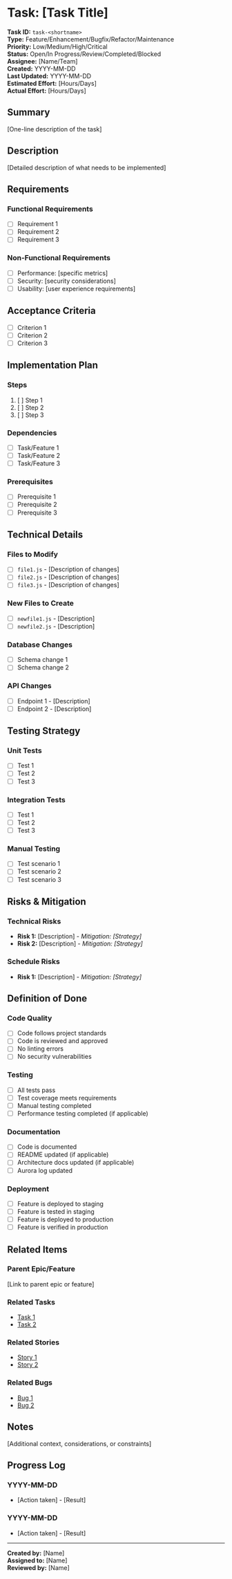 # Task: [Task Title]

**Task ID:** `task-<shortname>`  
**Type:** Feature/Enhancement/Bugfix/Refactor/Maintenance  
**Priority:** Low/Medium/High/Critical  
**Status:** Open/In Progress/Review/Completed/Blocked  
**Assignee:** [Name/Team]  
**Created:** YYYY-MM-DD  
**Last Updated:** YYYY-MM-DD  
**Estimated Effort:** [Hours/Days]  
**Actual Effort:** [Hours/Days]  

## Summary
[One-line description of the task]

## Description
[Detailed description of what needs to be implemented]

## Requirements

### Functional Requirements
- [ ] Requirement 1
- [ ] Requirement 2
- [ ] Requirement 3

### Non-Functional Requirements
- [ ] Performance: [specific metrics]
- [ ] Security: [security considerations]
- [ ] Usability: [user experience requirements]

## Acceptance Criteria
- [ ] Criterion 1
- [ ] Criterion 2
- [ ] Criterion 3

## Implementation Plan

### Steps
1. [ ] Step 1
2. [ ] Step 2
3. [ ] Step 3

### Dependencies
- [ ] Task/Feature 1
- [ ] Task/Feature 2
- [ ] Task/Feature 3

### Prerequisites
- [ ] Prerequisite 1
- [ ] Prerequisite 2
- [ ] Prerequisite 3

## Technical Details

### Files to Modify
- [ ] `file1.js` - [Description of changes]
- [ ] `file2.js` - [Description of changes]
- [ ] `file3.js` - [Description of changes]

### New Files to Create
- [ ] `newfile1.js` - [Description]
- [ ] `newfile2.js` - [Description]

### Database Changes
- [ ] Schema change 1
- [ ] Schema change 2

### API Changes
- [ ] Endpoint 1 - [Description]
- [ ] Endpoint 2 - [Description]

## Testing Strategy

### Unit Tests
- [ ] Test 1
- [ ] Test 2
- [ ] Test 3

### Integration Tests
- [ ] Test 1
- [ ] Test 2
- [ ] Test 3

### Manual Testing
- [ ] Test scenario 1
- [ ] Test scenario 2
- [ ] Test scenario 3

## Risks & Mitigation

### Technical Risks
- **Risk 1:** [Description] - *Mitigation: [Strategy]*
- **Risk 2:** [Description] - *Mitigation: [Strategy]*

### Schedule Risks
- **Risk 1:** [Description] - *Mitigation: [Strategy]*

## Definition of Done

### Code Quality
- [ ] Code follows project standards
- [ ] Code is reviewed and approved
- [ ] No linting errors
- [ ] No security vulnerabilities

### Testing
- [ ] All tests pass
- [ ] Test coverage meets requirements
- [ ] Manual testing completed
- [ ] Performance testing completed (if applicable)

### Documentation
- [ ] Code is documented
- [ ] README updated (if applicable)
- [ ] Architecture docs updated (if applicable)
- [ ] Aurora log updated

### Deployment
- [ ] Feature is deployed to staging
- [ ] Feature is tested in staging
- [ ] Feature is deployed to production
- [ ] Feature is verified in production

## Related Items

### Parent Epic/Feature
[Link to parent epic or feature]

### Related Tasks
- [Task 1](task-related1.md)
- [Task 2](task-related2.md)

### Related Stories
- [Story 1](../user-stories/story-related1.md)
- [Story 2](../user-stories/story-related2.md)

### Related Bugs
- [Bug 1](../bugs/bug-related1.md)
- [Bug 2](../bugs/bug-related2.md)

## Notes

[Additional context, considerations, or constraints]

## Progress Log

### YYYY-MM-DD
- [Action taken] - [Result]

### YYYY-MM-DD
- [Action taken] - [Result]

---

**Created by:** [Name]  
**Assigned to:** [Name]  
**Reviewed by:** [Name]
